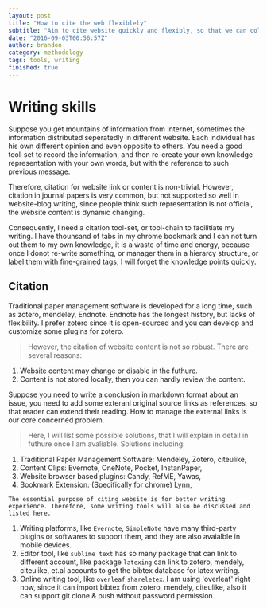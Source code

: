```yaml
---
layout: post
title: "How to cite the web flexiblely"
subtitle: "Aim to cite website quickly and flexibly, so that we can collect information from existed website and re-create our own kownledge quickly."
date: "2016-09-03T00:56:57Z"
author: brandon
category: methodology 
tags: tools, writing 
finished: true
---
```


# Writing skills

Suppose you get mountains of information from Internet, sometimes the information distributed seperatedly in different website. Each individual has his own different opinion and even opposite to others. You need a good tool-set to record the information, and then re-create your own knowledge representation with your own words, but with the reference to such previous message.

Therefore, citation for website link or content is non-trivial. However, citation in journal papers is very common, but not supported so well in website-blog writing, since people think such representation is not official, the website content is dynamic changing. 

Consequently, I need a citation tool-set, or tool-chain to facilitiate my writing. I have thounsand of tabs in my chrome bookmark and I can not turn out them to my own knowledge, it is a waste of time and energy, because once I donot re-write something, or manager them in a hierarcy structure, or label them with fine-grained tags, I will forget the knowledge points quickly.

## Citation

Traditional paper management software is developed for a long time, such as zotero, mendeley, Endnote. Endnote has the longest history, but lacks of flexibility. I prefer zotero since it is open-sourced and you can develop and customize some plugins for zotero. 

> However, the citation of website content is not so robust. There are several reasons:
1. Website content may change or disable in the futhure.
2. Content is not stored locally, then you can hardly review the content.

Suppose you need to write a conclusion in markdown format about an issue, you need to add some exteranl original source links as references, so that reader can extend their reading. How to manage the external links is our core concerned problem.

> Here, I will list some possible solutions, that I will explain in detail in futhure once I am avaliable. Solutions including: 
1. Traditional Paper Management Software: Mendeley, Zotero, citeulike, 
2. Content Clips: Evernote, OneNote, Pocket, InstanPaper,
3. Website browser based plugins: Candy, RefME, Yawas, 
4. Bookmark Extension: (Specifically for chrome) Lynn,

`The essential purpose of citing website is for better writing experience. Therefore, some writing tools will also be discussed and listed here.`
1. Writing platforms, like `Evernote`, `SimpleNote` have many third-party plugins or softwares to support them, and they are also avaialble in mobile devices.
2. Editor tool, like `sublime text` has so many package that can link to different account, like package `latexing` can link to zotero, mendely, citeulike, et.al accounts to get the bibtex database for latex writing.
3. Online writing tool, like `overleaf` `shareletex`. I am using 'overleaf' right now, since it can import bibtex from zotero, mendely, citeulike, also it can support git clone & push without password permission.


 

